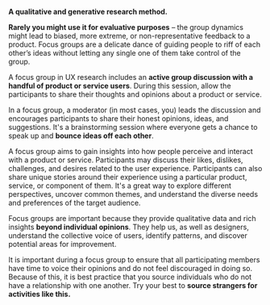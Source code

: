**A qualitative and generative research method.**

**Rarely you might use it for evaluative purposes** – the group dynamics might lead to biased, more extreme, or non-representative feedback to a product. Focus groups are a delicate dance of guiding people to riff of each other’s ideas without letting any single one of them take control of the group.

A focus group in UX research includes an **active group discussion with a handful of product or service users**. During this session, allow the participants to share their thoughts and opinions about a product or service. 

In a focus group, a moderator (in most cases, you) leads the discussion and encourages participants to share their honest opinions, ideas, and suggestions. It's a brainstorming session where everyone gets a chance to speak up and **bounce ideas off each other**. 

A focus group aims to gain insights into how people perceive and interact with a product or service. Participants may discuss their likes, dislikes, challenges, and desires related to the user experience. Participants can also share unique stories around their experience using a particular product, service, or component of them. It's a great way to explore different perspectives, uncover common themes, and understand the diverse needs and preferences of the target audience.

Focus groups are important because they provide qualitative data and rich insights **beyond individual opinions**. They help us, as well as designers, understand the collective voice of users, identify patterns, and discover potential areas for improvement.

It is important during a focus group to ensure that all participating members have time to voice their opinions and do not feel discouraged in doing so. Because of this, it is best practice that you source individuals who do not have a relationship with one another. Try your best to **source strangers for activities like this.**

